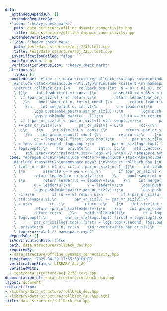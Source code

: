 ```yaml
---
data:
  _extendedDependsOn: []
  _extendedRequiredBy:
  - icon: ':heavy_check_mark:'
    path: data_structure/offline_dynamic_connectivity.hpp
    title: data_structure/offline_dynamic_connectivity.hpp
  _extendedVerifiedWith:
  - icon: ':heavy_check_mark:'
    path: test/data_structure/aoj_2235.test.cpp
    title: test/data_structure/aoj_2235.test.cpp
  _isVerificationFailed: false
  _pathExtension: hpp
  _verificationStatusIcon: ':heavy_check_mark:'
  attributes:
    links: []
  bundledCode: "#line 2 \"data_structure/rollback_dsu.hpp\"\n\n#include <vector>\n\
    #include <stack>\n#include <utility>\n#include <cassert>\n\nnamespace noya2 {\n\
    \nstruct rollback_dsu {\n    rollback_dsu (int _n = 0) : n(_n), cc(_n), par_or_siz(_n,-1)\
    \ {}\n    int leader(int v) const {\n        assert(0 <= v && v < n);\n      \
    \  if (par_or_siz[v] < 0) return v;\n        return leader(par_or_siz[v]);\n \
    \   }\n    bool same(int u, int v) const {\n        return leader(u) == leader(v);\n\
    \    }\n    int merge(int u, int v){\n        u = leader(u);\n        v = leader(v);\n\
    \        logs.push(make_pair(u,par_or_siz[u]));\n        logs.push(make_pair(v,par_or_siz[v]));\n\
    \        logs.push(make_pair(cc, -1));\n        if (u == v) return u;\n      \
    \  if (-par_or_siz[u] < -par_or_siz[v]) std::swap(u,v);\n        par_or_siz[u]\
    \ += par_or_siz[v];\n        par_or_siz[v] = u;\n        cc--;\n        return\
    \ u;\n    }\n    int size(int v) const {\n        return -par_or_siz[leader(v)];\n\
    \    }\n    int group_count() const {\n        return cc;\n    }\n    void rollback(){\n\
    \        cc = logs.top().first; logs.pop();\n        par_or_siz[logs.top().first]\
    \ = logs.top().second; logs.pop();\n        par_or_siz[logs.top().first] = logs.top().second;\
    \ logs.pop();\n    }\n  private:\n    int n, cc;\n    std::vector<int> par_or_siz;\n\
    \    std::stack<std::pair<int,int>> logs;\n};\n\n} // namespace noya2\n"
  code: "#pragma once\n\n#include <vector>\n#include <stack>\n#include <utility>\n\
    #include <cassert>\n\nnamespace noya2 {\n\nstruct rollback_dsu {\n    rollback_dsu\
    \ (int _n = 0) : n(_n), cc(_n), par_or_siz(_n,-1) {}\n    int leader(int v) const\
    \ {\n        assert(0 <= v && v < n);\n        if (par_or_siz[v] < 0) return v;\n\
    \        return leader(par_or_siz[v]);\n    }\n    bool same(int u, int v) const\
    \ {\n        return leader(u) == leader(v);\n    }\n    int merge(int u, int v){\n\
    \        u = leader(u);\n        v = leader(v);\n        logs.push(make_pair(u,par_or_siz[u]));\n\
    \        logs.push(make_pair(v,par_or_siz[v]));\n        logs.push(make_pair(cc,\
    \ -1));\n        if (u == v) return u;\n        if (-par_or_siz[u] < -par_or_siz[v])\
    \ std::swap(u,v);\n        par_or_siz[u] += par_or_siz[v];\n        par_or_siz[v]\
    \ = u;\n        cc--;\n        return u;\n    }\n    int size(int v) const {\n\
    \        return -par_or_siz[leader(v)];\n    }\n    int group_count() const {\n\
    \        return cc;\n    }\n    void rollback(){\n        cc = logs.top().first;\
    \ logs.pop();\n        par_or_siz[logs.top().first] = logs.top().second; logs.pop();\n\
    \        par_or_siz[logs.top().first] = logs.top().second; logs.pop();\n    }\n\
    \  private:\n    int n, cc;\n    std::vector<int> par_or_siz;\n    std::stack<std::pair<int,int>>\
    \ logs;\n};\n\n} // namespace noya2"
  dependsOn: []
  isVerificationFile: false
  path: data_structure/rollback_dsu.hpp
  requiredBy:
  - data_structure/offline_dynamic_connectivity.hpp
  timestamp: '2025-04-29 17:55:53+09:00'
  verificationStatus: LIBRARY_ALL_AC
  verifiedWith:
  - test/data_structure/aoj_2235.test.cpp
documentation_of: data_structure/rollback_dsu.hpp
layout: document
redirect_from:
- /library/data_structure/rollback_dsu.hpp
- /library/data_structure/rollback_dsu.hpp.html
title: data_structure/rollback_dsu.hpp
---
```

